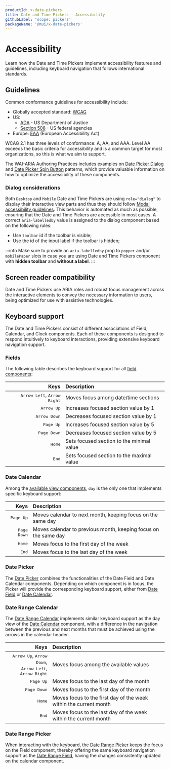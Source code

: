 ```yaml
---
productId: x-date-pickers
title: Date and Time Pickers - Accessibility
githubLabel: 'scope: pickers'
packageName: '@mui/x-date-pickers'
---
```


# Accessibility

<p class="description">Learn how the Date and Time Pickers implement accessibility features and guidelines, including keyboard navigation that follows international standards.</p>

## Guidelines

Common conformance guidelines for accessibility include:

- Globally accepted standard: [WCAG](https://www.w3.org/WAI/standards-guidelines/wcag/)
- US:
  - [ADA](https://www.ada.gov/) - US Department of Justice
  - [Section 508](https://www.section508.gov/) - US federal agencies
- Europe: [EAA](https://employment-social-affairs.ec.europa.eu/policies-and-activities/social-protection-social-inclusion/persons-disabilities/union-equality-strategy-rights-persons-disabilities-2021-2030/european-accessibility-act_en) (European Accessibility Act)

WCAG 2.1 has three levels of conformance: A, AA, and AAA.
Level AA exceeds the basic criteria for accessibility and is a common target for most organizations, so this is what we aim to support.

The WAI-ARIA Authoring Practices includes examples on [Date Picker Dialog](https://www.w3.org/WAI/ARIA/apg/patterns/dialog-modal/examples/datepicker-dialog/) and [Date Picker Spin Button](https://www.w3.org/WAI/ARIA/apg/patterns/spinbutton/examples/datepicker-spinbuttons/) patterns, which provide valuable information on how to optimize the accessibility of these components.

### Dialog considerations

Both `Desktop` and `Mobile` Date and Time Pickers are using `role="dialog"` to display their interactive view parts and thus they should follow [Modal accessibility guidelines](/material-ui/react-modal/#accessibility).
This behavior is automated as much as possible, ensuring that the Date and Time Pickers are accessible in most cases.
A correct `aria-labelledby` value is assigned to the dialog component based on the following rules:

- Use `toolbar` id if the toolbar is visible;
- Use the id of the input label if the toolbar is hidden;

:::info
Make sure to provide an `aria-labelledby` prop to `popper` and/or `mobilePaper` slots in case you are using Date and Time Pickers component with **hidden toolbar** and **without a label**.
:::

## Screen reader compatibility

Date and Time Pickers use ARIA roles and robust focus management across the interactive elements to convey the necessary information to users, being optimized for use with assistive technologies.

## Keyboard support

The Date and Time Pickers consist of different associations of Field, Calendar, and Clock components.
Each of these components is designed to respond intuitively to keyboard interactions, providing extensive keyboard navigation support.

### Fields

The following table describes the keyboard support for all [field components](/x/react-date-pickers/fields/):

|                                                                  Keys | Description                               |
| --------------------------------------------------------------------: | :---------------------------------------- |
| <kbd class="key">Arrow Left</kbd>, <kbd class="key">Arrow Right</kbd> | Moves focus among date/time sections      |
|                                       <kbd class="key">Arrow Up</kbd> | Increases focused section value by 1      |
|                                     <kbd class="key">Arrow Down</kbd> | Decreases focused section value by 1      |
|                                        <kbd class="key">Page Up</kbd> | Increases focused section value by 5      |
|                                      <kbd class="key">Page Down</kbd> | Decreases focused section value by 5      |
|                                           <kbd class="key">Home</kbd> | Sets focused section to the minimal value |
|                                            <kbd class="key">End</kbd> | Sets focused section to the maximal value |

### Date Calendar

Among the [available view components](https://mui.com/x/react-date-pickers/date-calendar/#views), `day` is the only one that implements specific keyboard support:

|                             Keys | Description                                                     |
| -------------------------------: | :-------------------------------------------------------------- |
|   <kbd class="key">Page Up</kbd> | Moves calendar to next month, keeping focus on the same day     |
| <kbd class="key">Page Down</kbd> | Moves calendar to previous month, keeping focus on the same day |
|      <kbd class="key">Home</kbd> | Moves focus to the first day of the week                        |
|       <kbd class="key">End</kbd> | Moves focus to the last day of the week                         |

### Date Picker

The [Date Picker](/x/react-date-pickers/date-picker/) combines the functionalities of the Date Field and Date Calendar components.
Depending on which component is in focus, the Picker will provide the corresponding keyboard support, either from [Date Field](/x/react-date-pickers/accessibility/#fields) or [Date Calendar](/x/react-date-pickers/accessibility/#date-calendar).

### Date Range Calendar

The [Date Range Calendar](/x/react-date-pickers/date-range-calendar/) implements similar keyboard support as the day view of the [Date Calendar](/x/react-date-pickers/accessibility/#date-calendar) component, with a difference in the navigation between the previous and next months that must be achieved using the arrows in the calendar header.

|                                                                                                                                          Keys | Description                                                       |
| --------------------------------------------------------------------------------------------------------------------------------------------: | :---------------------------------------------------------------- |
| <kbd class="key">Arrow Up</kbd>, <kbd class="key">Arrow Down</kbd>,<br> <kbd class="key">Arrow Left</kbd>, <kbd class="key">Arrow Right</kbd> | Moves focus among the available values                            |
|                                                                                                                <kbd class="key">Page Up</kbd> | Moves focus to the last day of the month                          |
|                                                                                                              <kbd class="key">Page Down</kbd> | Moves focus to the first day of the month                         |
|                                                                                                                   <kbd class="key">Home</kbd> | Moves focus to the first day of the week within the current month |
|                                                                                                                    <kbd class="key">End</kbd> | Moves focus to the last day of the week within the current month  |

### Date Range Picker

When interacting with the keyboard, the [Date Range Picker](/x/react-date-pickers/date-range-picker/) keeps the focus on the Field component, thereby offering the same keyboard navigation support as the [Date Range Field](/x/react-date-pickers/accessibility/#fields), having the changes consistently updated on the calendar component.
